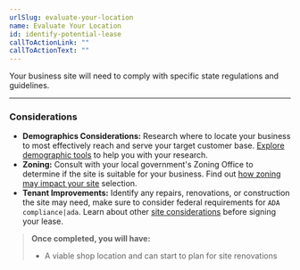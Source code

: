 ```yaml
---
urlSlug: evaluate-your-location
name: Evaluate Your Location
id: identify-potential-lease
callToActionLink: ""
callToActionText: ""
---
```


Your business site will need to comply with specific state regulations and guidelines. 

---
### Considerations

- **Demographics Considerations:** Research where to locate your business to most effectively reach and serve your target customer base. [Explore demographic tools](https://business.nj.gov/pages/select-a-location) to help you with your research.
- **Zoning:** Consult with your local government's Zoning Office to determine if the site is suitable for your business. Find out [how zoning may impact your site](https://business.nj.gov/pages/select-a-location) selection.
- **Tenant Improvements:** Identify any repairs, renovations, or construction the site may need, make sure to consider federal requirements for `ADA compliance|ada`. Learn about other [site considerations](https://business.nj.gov/pages/leasing-tips) before signing your lease.

>**Once completed, you will have:**
>
>- A viable shop location and can start to plan for site renovations
